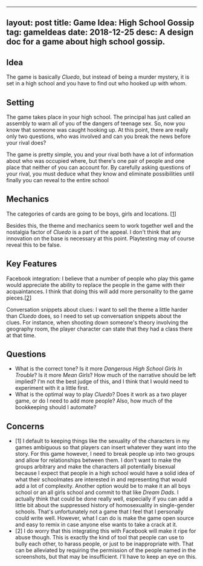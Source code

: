 
---
layout: post
title: Game Idea: High School Gossip
tag: gameIdeas
date: 2018-12-25
desc: A design doc for a game about high school gossip.
---

## Idea

The game is basically *Cluedo*, but instead of being a murder mystery, it is set in a high school and you have to find out who hooked up with whom.

## Setting

The game takes place in your high school. The principal has just called an assembly to warn all of you of the dangers of teenage sex. So, now you know that someone was caught hooking up. At this point, there are really only two questions, who was involved and can you break the news before your rival does?


The game is pretty simple, you and your rival both have a lot of information about who was occupied where, but there's one pair of people and one place that neither of you can account for. By carefully asking questions of your rival, you must deduce what they know and eliminate possibilities until finally you can reveal to the entire school

## Mechanics

The categories of cards are going to be boys, girls and locations. [[1](#note1)]


Besides this, the theme and mechanics seem to work together well and the nostalgia factor of *Cluedo* is a part of the appeal. I don't think that any innovation on the base is necessary at this point. Playtesting may of course reveal this to be false.

## Key Features

Facebook integration: I believe that a number of people who play this game would appreciate the ability to replace the people in the game with their acquaintances. I think that doing this will add more personality to the game pieces.[[2](#note2)]


Conversation snippets about clues: I want to sell the theme a little harder than *Cluedo* does, so I need to set up conversation snippets about the clues. For instance, when shooting down someone's theory involving the geography room, the player character can state that they had a class there at that time.

## Questions
- What is the correct tone? Is it more *Dangerous High School Girls In Trouble*? Is it more *Mean Girls*? How much of the narrative should be left implied? I'm not the best judge of this, and I think that I would need to experiment with it a little first.
- What is the optimal way to play *Cluedo*? Does it work as a two player game, or do I need to add more people? Also, how much of the bookkeeping should I automate?

## Concerns
- <a name="note1">[1]</a> I default to keeping things like the sexuality of the characters in my games ambiguous so that players can insert whatever they want into the story. For this game however, I need to break people up into two groups and allow for relationships between them. I don't want to make the groups arbitrary and make the characters all potentially bisexual because I expect that people in a high school would have a solid idea of what their schoolmates are interested in and representing that would add a lot of complexity. Another option would be to make it an all boys school or an all girls school and commit to that like *Dream Dads*. I actually think that could be done really well, especially if you can add a little bit about the suppressed history of homosexuality in single-gender schools. That's unfortunately not a game that I feel that I personally could write well. However, what I can do is make the game open source and easy to remix in case anyone else wants to take a crack at it.
- <a name="note2">[2]</a> I do worry that this integrating this with Facebook will make it ripe for abuse though. This is exactly the kind of tool that people can use to bully each other, to harass people, or just to be inappropriate with. That can be alleviated by requiring the permission of the people named in the screenshots, but that may be insufficient. I'll have to keep an eye on this.

